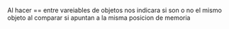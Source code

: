 Al hacer == entre vareiables de objetos nos indicara si son o no el mismo objeto al comparar si apuntan a la misma posicion de memoria